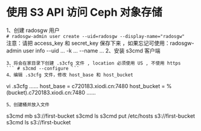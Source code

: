 使用 S3 API 访问 Ceph 对象存储
============================

1、创建 radosgw 用户  
``` # radosgw-admin user create --uid=radosgw --display-name="radosgw" ```  
注意：请把 access_key 和 secret_key 保存下来 ，如果忘记可使用：radosgw-admin user info --uid … -k … --name …
2、安装 s3cmd 客户端  
``` # yum install s3cmd -y  
3、将会在家目录下创建 .s3cfg 文件 , location 必须使用 US , 不使用 https  
``` # s3cmd --configure ```  
4、编辑 .s3cfg 文件，修改 host_base 和 host_bucket  
```
vi .s3cfg
……
host_base = c720183.xiodi.cn:7480
host_bucket = %(bucket).c720183.xiodi.cn:7480
……
```  
5、创建桶并放入文件  
```
s3cmd mb s3://first-bucket
s3cmd ls
s3cmd put /etc/hosts s3://first-bucket
s3cmd ls s3://first-bucket
```  

